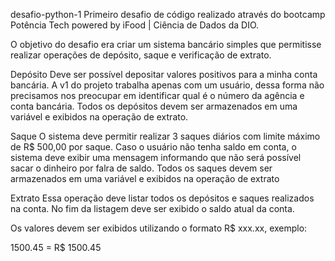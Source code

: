 desafio-python-1
Primeiro desafio de código realizado através do bootcamp Potência Tech powered by iFood | Ciência de Dados da DIO.

O objetivo do desafio era criar um sistema bancário simples que permitisse realizar operações de depósito, saque e verificação de extrato.

Depósito
Deve ser possível depositar valores positivos para a minha conta bancária. A v1 do projeto trabalha apenas com um usuário, dessa forma não precisamos nos preocupar em identificar qual é o número da agência e conta bancária. Todos os depósitos devem ser armazenados em uma variável e exibidos na operação de extrato.

Saque
O sistema deve permitir realizar 3 saques diários com limite máximo de R$ 500,00 por saque. Caso o usuário não tenha saldo em conta, o sistema deve exibir uma mensagem informando que não será possível sacar o dinheiro por falra de saldo. Todos os saques devem ser armazenados em uma variável e exibidos na operação de extrato

Extrato
Essa operação deve listar todos os depósitos e saques realizados na conta. No fim da listagem deve ser exibido o saldo atual da conta.

Os valores devem ser exibidos utilizando o formato R$ xxx.xx, exemplo:

1500.45 = R$ 1500.45